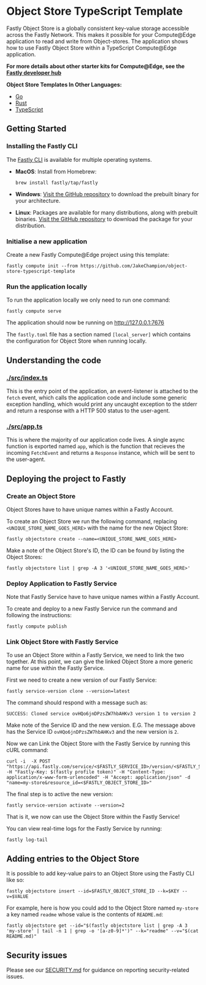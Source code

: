 # Object Store TypeScript Template

Fastly Object Store is a globally consistent key-value storage accessible across the Fastly Network. This makes it possible for your Compute@Edge application to read and write from Object-stores. The application shows how to use Fastly Object Store within a TypeScript Compute@Edge application.

**For more details about other starter kits for Compute@Edge, see the [Fastly developer hub](https://developer.fastly.com/solutions/starters)**

**Object Store Templates In Other Languages:**

- [Go](https://github.com/JakeChampion/Object-Store-Go-Template/#object-store-go-template)
- [Rust](https://github.com/JakeChampion/Object-Store-Rust-Template#object-store-rust-template)
- [TypeScript](https://github.com/JakeChampion/Object-Store-TypeScript-Template#object-store-typescript-template)

## Getting Started

### Installing the Fastly CLI

The [Fastly CLI](https://developer.fastly.com/learning/tools/cli/) is available for multiple operating systems.

- **MacOS**: Install from Homebrew:

    ```
    brew install fastly/tap/fastly
    ```

- **Windows**: [Visit the GitHub repository](https://github.com/fastly/cli/releases/latest) to download the prebuilt binary for your architecture.
- **Linux**: Packages are available for many distributions, along with prebuilt binaries. [Visit the GitHub repository](https://github.com/fastly/cli/releases/latest) to download the package for your distribution.

### Initialise a new application

Create a new Fastly Compute@Edge project using this template:

```shell
fastly compute init --from https://github.com/JakeChampion/object-store-typescript-template
```

### Run the application locally

To run the application locally we only need to run one command:

```shell
fastly compute serve
```

The application should now be running on <http://127.0.0.1:7676>

The `fastly.toml` file has a section named `[local_server]` which contains the configuration for Object Store when running locally.

## Understanding the code

### [./src/index.ts](./src/index.ts)

This is the entry point of the application, an event-listener is attached to the `fetch` event, which calls the application code and include some generic exception handling, which would print any uncaught exception to the stderr and return a response with a HTTP 500 status to the user-agent.

### [./src/app.ts](./src/app.ts)

This is where the majority of our application code lives. A single async function is exported named `app`, which is the function that recieves the incoming `FetchEvent` and returns a `Response` instance, which will be sent to the user-agent.

## Deploying the project to Fastly

### Create an Object Store

Object Stores have to have unique names within a Fastly Account.

To create an Object Store we run the following command, replacing `<UNIQUE_STORE_NAME_GOES_HERE>` with the name for the new Object Store:

```shell
fastly objectstore create --name=<UNIQUE_STORE_NAME_GOES_HERE>
```

Make a note of the Object Store's ID, the ID can be found by listing the Object Stores:
```shell
fastly objectstore list | grep -A 3 '<UNIQUE_STORE_NAME_GOES_HERE>'
```

### Deploy Application to Fastly Service

Note that Fastly Service have to have unique names within a Fastly Account.

To create and deploy to a new Fastly Service run the command and following the instructions:

```shell
fastly compute publish
```

### Link Object Store with Fastly Service

To use an Object Store within a Fastly Service, we need to link the two together. At this point, we can give the linked Object Store a more generic name for use within the Fastly Service.

First we need to create a new version of our Fastly Service:

```shell
fastly service-version clone --version=latest
```

The command should respond with a message such as:
```shell
SUCCESS: Cloned service ovHQo6jnDPzsZW7hbAHKv3 version 1 to version 2
```

Make note of the Service ID and the new version. E.G. The message above has the Service ID `ovHQo6jnDPzsZW7hbAHKv3` and the new version is `2`.

Now we can Link the Object Store with the Fastly Service by running this cURL command:

```shell
curl -i  -X POST "https://api.fastly.com/service/<$FASTLY_SERVICE_ID>/version/<$FASTLY_SERVICE_VERSION>/resource" -H "Fastly-Key: $(fastly profile token)" -H "Content-Type: application/x-www-form-urlencoded" -H "Accept: application/json" -d "name=my-store&resource_id=<$FASTLY_OBJECT_STORE_ID>"
```

The final step is to active the new version:
```shell
fastly service-version activate --version=2
```

That is it, we now can use the Object Store within the Fastly Service!

You can view real-time logs for the Fastly Service by running:
```shell
fastly log-tail
```

## Adding entries to the Object Store

It is possible to add key-value pairs to an Object Store using the Fastly CLI like so:
```shell
fastly objectstore insert --id=$FASTLY_OBJECT_STORE_ID --k=$KEY --v=$VALUE
```

For example, here is how you could add to the Object Store named `my-store` a key named `readme` whose value is the contents of `README.md`:
```shell
fastly objectstore get --id="$(fastly objectstore list | grep -A 3 'my-store' | tail -n 1 | grep -o '[a-z0-9]*')" --k="readme" --v="$(cat README.md)"
```

## Security issues

Please see our [SECURITY.md](SECURITY.md) for guidance on reporting security-related issues.
